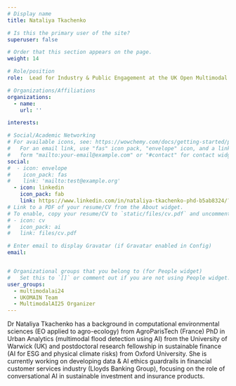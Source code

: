 ```yaml
---
# Display name
title: Nataliya Tkachenko

# Is this the primary user of the site?
superuser: false

# Order that this section appears on the page.
weight: 14

# Role/position
role:  Lead for Industry & Public Engagement at the UK Open Multimodal AI Network & Generative AI Ethics & Assurance Lead, Lloyds Banking Group

# Organizations/Affiliations
organizations:
  - name:
    url: ''

interests:

# Social/Academic Networking
# For available icons, see: https://wowchemy.com/docs/getting-started/page-builder/#icons
#   For an email link, use "fas" icon pack, "envelope" icon, and a link in the
#   form "mailto:your-email@example.com" or "#contact" for contact widget.
social:
#  - icon: envelope
#    icon_pack: fas
#    link: 'mailto:test@example.org'
  - icon: linkedin
    icon_pack: fab
    link: https://www.linkedin.com/in/nataliya-tkachenko-phd-b5ab8324/?originalSubdomain=uk
# Link to a PDF of your resume/CV from the About widget.
# To enable, copy your resume/CV to `static/files/cv.pdf` and uncomment the lines below.
# - icon: cv
#   icon_pack: ai
#   link: files/cv.pdf

# Enter email to display Gravatar (if Gravatar enabled in Config)
email: 


# Organizational groups that you belong to (for People widget)
#   Set this to `[]` or comment out if you are not using People widget.
user_groups:
  - multimodalai24
  - UKOMAIN Team
  - MultimodalAI25 Organizer
---
```

Dr Nataliya Tkachenko has a background in computational environmental sciences (EO applied to agro-ecology) from AgroParisTech (France) PhD in Urban Analytics (multimodal flood detection using AI) from the University of Warwick (UK) and postdoctoral research fellowship in sustainable finance (AI for ESG and physical climate risks) from Oxford University. She is currently working on developing data & AI ethics guardrails in financial customer services industry (Lloyds Banking Group), focusing on the role of conversational AI in sustainable investment and insurance products.
